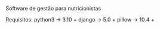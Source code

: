 Software de gestão para nutricionistas

Requisitos:
    python3 -> 3.10 +
    django -> 5.0 +
    pillow -> 10.4 +